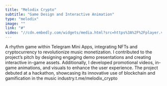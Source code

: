 ```yaml
---
title: "Melodix Crypto"
subtitle: "Game Design and Interactive Animation"
type: "melodix"
image: ""
link: "#"
video: "//cdn.embedly.com/widgets/media.html?src=https%3A%2F%2Fplayer.vimeo.com%2Fvideo%2F1042028194%3Fapp_id%3D122963&dntp=1&display_name=Vimeo&url=https%3A%2F%2Fplayer.vimeo.com%2Fvideo%2F1042028194&image=https%3A%2F%2Fi.vimeocdn.com%2Fvideo%2F1964918088-6f2ddb0681ecea68708afeb895c5574e098bf3c39f642354f2e6e28f58152263-d_1280&type=text%2Fhtml&schema=vimeo"
---
```


A rhythm game within Telegram Mini Apps, integrating NFTs and cryptocurrency to revolutionize music monetization. I contributed to the project’s pitch by designing engaging demo presentations and creating interactive in-game assets. Additionally, I developed promotional videos, in-game animations, and visuals to enhance the user experience. The project debuted at a hackathon, showcasing its innovative use of blockchain and gamification in the music industry.t.me/melodix_crypto
